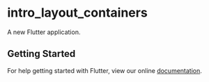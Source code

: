 # intro_layout_containers

A new Flutter application.

## Getting Started

For help getting started with Flutter, view our online
[documentation](https://flutter.io/).
